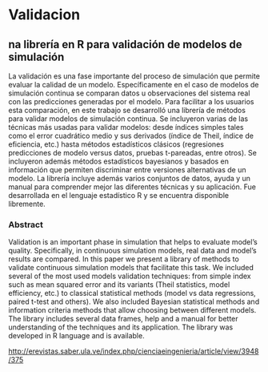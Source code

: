 # Validacion
## na librería en R para validación de modelos de simulación

La validación es una fase importante del proceso de simulación que permite evaluar la calidad de un modelo.
Especı́ficamente en el caso de modelos de simulación continua se comparan datos u observaciones del sistema
real con las predicciones generadas por el modelo. Para facilitar a los usuarios esta comparación, en este trabajo
se desarrolló una librerı́a de métodos para validar modelos de simulación continua. Se incluyeron varias de las
técnicas más usadas para validar modelos: desde ı́ndices simples tales como el error cuadrático medio y sus derivados
(ı́ndice de Theil, ı́ndice de eficiencia, etc.) hasta métodos estadı́sticos clásicos (regresiones predicciones de modelo
versus datos, pruebas t-pareadas, entre otros). Se incluyeron además métodos estadı́sticos bayesianos y basados
en información que permiten discriminar entre versiones alternativas de un modelo. La librerı́a incluye además
varios conjuntos de datos, ayuda y un manual para comprender mejor las diferentes técnicas y su aplicación. Fue
desarrollada en el lenguaje estadı́stico R y se encuentra disponible libremente.


### Abstract
Validation is an important phase in simulation that helps to evaluate model’s quality. Specifically, in continuous
simulation models, real data and model’s results are compared. In this paper we present a library of methods to
validate continuous simulation models that facilitate this task. We included several of the most used models validation
techniques: from simple index such as mean squared error and its variants (Theil statistics, model efficiency, etc.)
to classical statistical methods (model vs data regressions, paired t-test and others). We also included Bayesian
statistical methods and information criteria methods that allow choosing between different models. The library
includes several data frames, help and a manual for better understanding of the techniques and its application.
The library was developed in R language and is available.

http://erevistas.saber.ula.ve/index.php/cienciaeingenieria/article/view/3948/375

